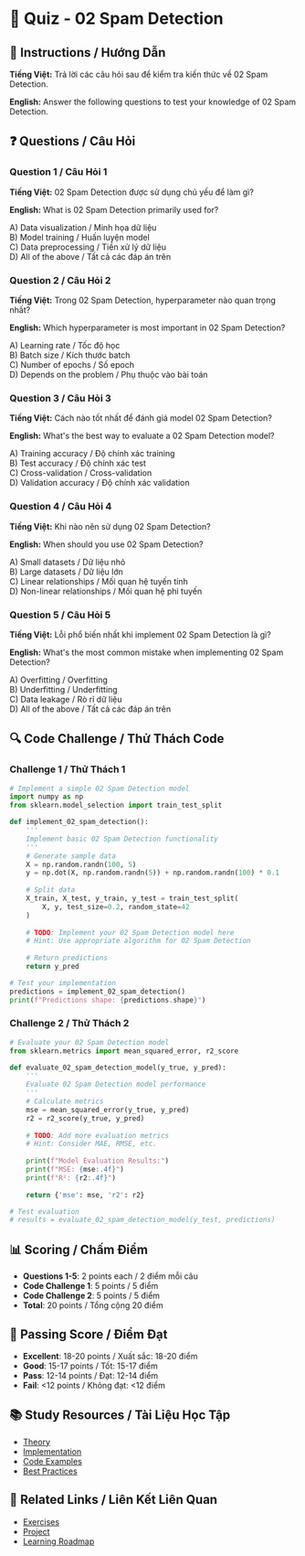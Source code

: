 # 🧠 Quiz - 02 Spam Detection

## 📝 Instructions / Hướng Dẫn

**Tiếng Việt:** Trả lời các câu hỏi sau để kiểm tra kiến thức về 02 Spam Detection.

**English:** Answer the following questions to test your knowledge of 02 Spam Detection.

## ❓ Questions / Câu Hỏi

### Question 1 / Câu Hỏi 1
**Tiếng Việt:** 02 Spam Detection được sử dụng chủ yếu để làm gì?

**English:** What is 02 Spam Detection primarily used for?

A) Data visualization / Minh họa dữ liệu  
B) Model training / Huấn luyện model  
C) Data preprocessing / Tiền xử lý dữ liệu  
D) All of the above / Tất cả các đáp án trên

### Question 2 / Câu Hỏi 2
**Tiếng Việt:** Trong 02 Spam Detection, hyperparameter nào quan trọng nhất?

**English:** Which hyperparameter is most important in 02 Spam Detection?

A) Learning rate / Tốc độ học  
B) Batch size / Kích thước batch  
C) Number of epochs / Số epoch  
D) Depends on the problem / Phụ thuộc vào bài toán

### Question 3 / Câu Hỏi 3
**Tiếng Việt:** Cách nào tốt nhất để đánh giá model 02 Spam Detection?

**English:** What's the best way to evaluate a 02 Spam Detection model?

A) Training accuracy / Độ chính xác training  
B) Test accuracy / Độ chính xác test  
C) Cross-validation / Cross-validation  
D) Validation accuracy / Độ chính xác validation

### Question 4 / Câu Hỏi 4
**Tiếng Việt:** Khi nào nên sử dụng 02 Spam Detection?

**English:** When should you use 02 Spam Detection?

A) Small datasets / Dữ liệu nhỏ  
B) Large datasets / Dữ liệu lớn  
C) Linear relationships / Mối quan hệ tuyến tính  
D) Non-linear relationships / Mối quan hệ phi tuyến

### Question 5 / Câu Hỏi 5
**Tiếng Việt:** Lỗi phổ biến nhất khi implement 02 Spam Detection là gì?

**English:** What's the most common mistake when implementing 02 Spam Detection?

A) Overfitting / Overfitting  
B) Underfitting / Underfitting  
C) Data leakage / Rò rỉ dữ liệu  
D) All of the above / Tất cả các đáp án trên

## 🔍 Code Challenge / Thử Thách Code

### Challenge 1 / Thử Thách 1
```python
# Implement a simple 02 Spam Detection model
import numpy as np
from sklearn.model_selection import train_test_split

def implement_02_spam_detection():
    '''
    Implement basic 02 Spam Detection functionality
    '''
    # Generate sample data
    X = np.random.randn(100, 5)
    y = np.dot(X, np.random.randn(5)) + np.random.randn(100) * 0.1
    
    # Split data
    X_train, X_test, y_train, y_test = train_test_split(
        X, y, test_size=0.2, random_state=42
    )
    
    # TODO: Implement your 02 Spam Detection model here
    # Hint: Use appropriate algorithm for 02 Spam Detection
    
    # Return predictions
    return y_pred

# Test your implementation
predictions = implement_02_spam_detection()
print(f"Predictions shape: {predictions.shape}")
```

### Challenge 2 / Thử Thách 2
```python
# Evaluate your 02 Spam Detection model
from sklearn.metrics import mean_squared_error, r2_score

def evaluate_02_spam_detection_model(y_true, y_pred):
    '''
    Evaluate 02 Spam Detection model performance
    '''
    # Calculate metrics
    mse = mean_squared_error(y_true, y_pred)
    r2 = r2_score(y_true, y_pred)
    
    # TODO: Add more evaluation metrics
    # Hint: Consider MAE, RMSE, etc.
    
    print(f"Model Evaluation Results:")
    print(f"MSE: {mse:.4f}")
    print(f"R²: {r2:.4f}")
    
    return {'mse': mse, 'r2': r2}

# Test evaluation
# results = evaluate_02_spam_detection_model(y_test, predictions)
```

## 📊 Scoring / Chấm Điểm

- **Questions 1-5**: 2 points each / 2 điểm mỗi câu
- **Code Challenge 1**: 5 points / 5 điểm
- **Code Challenge 2**: 5 points / 5 điểm
- **Total**: 20 points / Tổng cộng 20 điểm

## 🎯 Passing Score / Điểm Đạt

- **Excellent**: 18-20 points / Xuất sắc: 18-20 điểm
- **Good**: 15-17 points / Tốt: 15-17 điểm  
- **Pass**: 12-14 points / Đạt: 12-14 điểm
- **Fail**: <12 points / Không đạt: <12 điểm

## 📚 Study Resources / Tài Liệu Học Tập

- [Theory](./THEORY_02_spam_detection.md)
- [Implementation](./IMPLEMENTATION_02_spam_detection.md)
- [Code Examples](./CODE_EXAMPLES_02_spam_detection.md)
- [Best Practices](./BEST_PRACTICES_02_spam_detection.md)

## 🔗 Related Links / Liên Kết Liên Quan

- [Exercises](./EXERCISES_02_spam_detection.md)
- [Project](./PROJECT_02_spam_detection.md)
- [Learning Roadmap](./LEARNING_ROADMAP_02_spam_detection.md)

